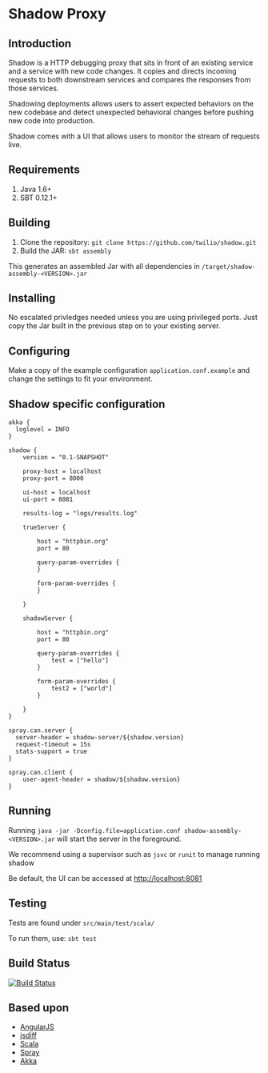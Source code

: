 
# Shadow Proxy

## Introduction

Shadow is a HTTP debugging proxy that sits in front of an existing service and a service with new code changes. It copies and directs incoming requests to both downstream services and compares the responses from those services.

Shadowing deployments allows users to assert expected behaviors on the new codebase and detect unexpected behavioral changes before pushing new code into production.

Shadow comes with a UI that allows users to monitor the stream of requests live.

## Requirements

1. Java 1.6+
2. SBT 0.12.1+

## Building

1. Clone the repository: `git clone https://github.com/twilio/shadow.git`
2. Build the JAR: `sbt assembly`

This generates an assembled Jar with all dependencies in `/target/shadow-assembly-<VERSION>.jar`


## Installing

No escalated privledges needed unless you are using privileged ports. Just copy the Jar built in the previous step on to your existing server.

## Configuring

Make a copy of the example configuration `application.conf.example` and change the settings to fit your environment.


## Shadow specific configuration

	akka {
	  loglevel = INFO
	}
	
	shadow {
	    version = "0.1-SNAPSHOT"
	
	    proxy-host = localhost
	    proxy-port = 8000
	
	    ui-host = localhost
	    ui-port = 8081
	
	    results-log = "logs/results.log"
	
	    trueServer {
	
	        host = "httpbin.org"
	        port = 80
	
	        query-param-overrides {
	        }
	
	        form-param-overrides {
	        }
	
	    }
	
	    shadowServer {
	
	        host = "httpbin.org"
	        port = 80
	
	        query-param-overrides {
	            test = ["hello"]
	        }
	
	        form-param-overrides {
	            test2 = ["world"]
	        }
	
	    }
	}

	spray.can.server {
	  server-header = shadow-server/${shadow.version}
	  request-timeout = 15s
	  stats-support = true
	}
	
	spray.can.client {
	    user-agent-header = shadow/${shadow.version}
	}
	
## Running

Running `java -jar -Dconfig.file=application.conf shadow-assembly-<VERSION>.jar` will start the server in the foreground. 

We recommend using a supervisor such as `jsvc` or `runit` to manage running shadow

Be default, the UI can be accessed at [http://localhost:8081](http://localhost:8081)

## Testing

Tests are found under `src/main/test/scala/`

To run them, use: `sbt test`

## Build Status
[![Build Status](https://travis-ci.org/twilio/shadow.png?branch=scala)](http://travis-ci.org/twilio/shadow?branch=scala)

## Based upon

* [AngularJS](http://angularjs.org/)
* [jsdiff](https://github.com/kpdecker/jsdiff)
* [Scala](http://www.scala.org)
* [Spray](http://www.spray.io)
* [Akka](http://www.akka.io)

